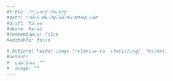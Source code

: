 ```yaml
---
#title: Privacy Policy
#date: "2018-06-28T00:00:00+01:00"
#draft: false
#share: false
#commentable: false
#editable: false

# Optional header image (relative to `static/img/` folder).
#header:
#  caption: ""
#  image: ""
---
```

